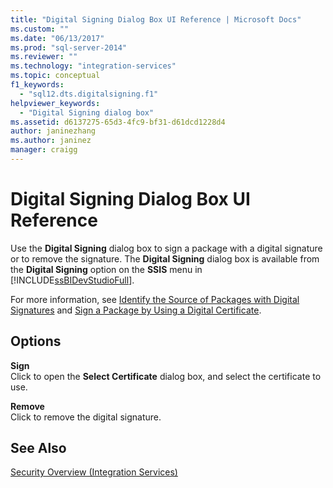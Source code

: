 ```yaml
---
title: "Digital Signing Dialog Box UI Reference | Microsoft Docs"
ms.custom: ""
ms.date: "06/13/2017"
ms.prod: "sql-server-2014"
ms.reviewer: ""
ms.technology: "integration-services"
ms.topic: conceptual
f1_keywords: 
  - "sql12.dts.digitalsigning.f1"
helpviewer_keywords: 
  - "Digital Signing dialog box"
ms.assetid: d6137275-65d3-4fc9-bf31-d61dcd1228d4
author: janinezhang
ms.author: janinez
manager: craigg
---
```

# Digital Signing Dialog Box UI Reference
  Use the **Digital Signing** dialog box to sign a package with a digital signature or to remove the signature. The **Digital Signing** dialog box is available from the **Digital Signing** option on the **SSIS** menu in [!INCLUDE[ssBIDevStudioFull](../includes/ssbidevstudiofull-md.md)].  
  
 For more information, see [Identify the Source of Packages with Digital Signatures](security/identify-the-source-of-packages-with-digital-signatures.md) and [Sign a Package by Using a Digital Certificate](../../2014/integration-services/sign-a-package-by-using-a-digital-certificate.md).  
  
## Options  
 **Sign**  
 Click to open the **Select Certificate** dialog box, and select the certificate to use.  
  
 **Remove**  
 Click to remove the digital signature.  
  
## See Also  
 [Security Overview &#40;Integration Services&#41;](security/security-overview-integration-services.md)  
  
  
